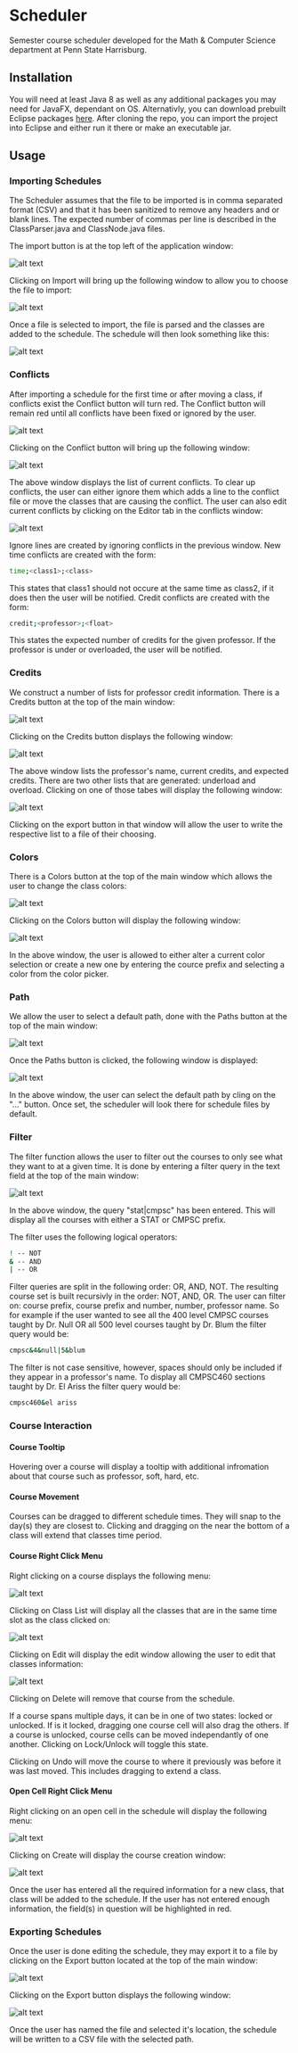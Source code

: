 # Scheduler
Semester course scheduler developed for the Math & Computer Science department at Penn State Harrisburg.  

## Installation

You will need at least Java 8 as well as any additional packages you may need for JavaFX, dependant on OS.
Alternativly, you can download prebuilt Eclipse packages [here](https://www.eclipse.org/efxclipse/install.html).
After cloning the repo, you can import the project into Eclipse and either run it there or make an executable jar.

## Usage

### Importing Schedules

The Scheduler assumes that the file to be imported is in comma separated format (CSV) and that it has been sanitized to
remove any headers and or blank lines.  The expected number of commas per line is described in the ClassParser.java and
ClassNode.java files.  

The import button is at the top left of the application window:

![alt text](https://github.com/bcerco/Scheduler/blob/master/Documentation/Images/import_sc.png)

Clicking on Import will bring up the following window to allow you to choose the file to import:

![alt text](https://github.com/bcerco/Scheduler/blob/master/Documentation/Images/import_window_sc.png)

Once a file is selected to import, the file is parsed and the classes are added to the schedule.
The schedule will then look something like this:

![alt text](https://github.com/bcerco/Scheduler/blob/master/Documentation/Images/filled_sc.png)

### Conflicts

After importing a schedule for the first time or after moving a class, if conflicts exist the Conflict button will turn 
red.  The Conflict button will remain red until all conflicts have been fixed or ignored by the user. 

![alt text](https://github.com/bcerco/Scheduler/blob/master/Documentation/Images/conflict_sc.png)

Clicking on the Conflict button will bring up the following window:

![alt text](https://github.com/bcerco/Scheduler/blob/master/Documentation/Images/conflict_window_sc.png)

The above window displays the list of current conflicts.  To clear up conflicts, the user can either ignore them which adds
a line to the conflict file or move the classes that are causing the conflict.  The user can also edit current conflicts by
clicking on the Editor tab in the conflicts window:

![alt text](https://github.com/bcerco/Scheduler/blob/master/Documentation/Images/conflict_editor_sc.png)

Ignore lines are created by ignoring conflicts in the previous window.  New time conflicts are created with the form:
```sh
time;<class1>;<class>
```
This states that class1 should not occure at the same time as class2, if it does then the user will be notified.
Credit conflicts are created with the form:
```sh
credit;<professor>;<float>
```
This states the expected number of credits for the given professor.  If the professor is under or overloaded, the user will
be notified.

### Credits

We construct a number of lists for professor credit information.  There is a Credits button at the top of the main window:

![alt text](https://github.com/bcerco/Scheduler/blob/master/Documentation/Images/credits_sc.png)

Clicking on the Credits button displays the following window:

![alt text](https://github.com/bcerco/Scheduler/blob/master/Documentation/Images/credits_window_sc.png)

The above window lists the professor's name, current credits, and expected credits.  There are two other lists that are
generated: underload and overload.  Clicking on one of those tabes will display the following window: 

![alt text](https://github.com/bcerco/Scheduler/blob/master/Documentation/Images/credits_export_sc.png)

Clicking on the export button in that window will allow the user to write the respective list to a file of their choosing.

### Colors

There is a Colors button at the top of the main window which allows the user to change the class colors:

![alt text](https://github.com/bcerco/Scheduler/blob/master/Documentation/Images/color_sc.png)

Clicking on the Colors button will display the following window:

![alt text](https://github.com/bcerco/Scheduler/blob/master/Documentation/Images/color_window_sc.png)

In the above window, the user is allowed to either alter a current color selection or create a new one by entering the 
cource prefix and selecting a color from the color picker.

### Path

We allow the user to select a default path, done with the Paths button at the top of the main window:

![alt text](https://github.com/bcerco/Scheduler/blob/master/Documentation/Images/path_sc.png)

Once the Paths button is clicked, the following window is displayed:

![alt text](https://github.com/bcerco/Scheduler/blob/master/Documentation/Images/path_window_sc.png)

In the above window, the user can select the default path by cling on the "..." button.  Once set, the scheduler will look
there for schedule files by default.

### Filter

The filter function allows the user to filter out the courses to only see what they want to at a given time.  It is done
by entering a filter query in the text field at the top of the main window:

![alt text](https://github.com/bcerco/Scheduler/blob/master/Documentation/Images/filter_sc.png)

In the above window, the query "stat|cmpsc" has been entered.  This will display all the courses with either a STAT or 
CMPSC prefix.

The filter uses the following logical operators:
```sh
! -- NOT
& -- AND
| -- OR
```

Filter queries are split in the following order: OR, AND, NOT.  The resulting course set is built recursivly in the order:
NOT, AND, OR.  The user can filter on: course prefix, course prefix and number, number, professor name.  So for example if 
the user wanted to see all the 400 level CMPSC courses taught by Dr. Null OR all 500 level courses taught by Dr. Blum
the filter query would be:
```sh
cmpsc&4&null|5&blum
```
The filter is not case sensitive, however, spaces should only be included if they appear in a professor's name.  To display
all CMPSC460 sections taught by Dr. El Ariss the filter query would be:
```sh
cmpsc460&el ariss
```

### Course Interaction

#### Course Tooltip

Hovering over a course will display a tooltip with additional infromation about that course such as professor, soft, hard,
etc.

#### Course Movement

Courses can be dragged to different schedule times.  They will snap to the day(s) they are closest to.  Clicking and 
dragging on the near the bottom of a class will extend that classes time period.

#### Course Right Click Menu

Right clicking on a course displays the following menu:

![alt text](https://github.com/bcerco/Scheduler/blob/master/Documentation/Images/course_right_click_sc.png)

Clicking on Class List will display all the classes that are in the same time slot as the class clicked on:

![alt text](https://github.com/bcerco/Scheduler/blob/master/Documentation/Images/class_list_sc.png)

Clicking on Edit will display the edit window allowing the user to edit that classes information:

![alt text](https://github.com/bcerco/Scheduler/blob/master/Documentation/Images/course_edit_sc.png)

Clicking on Delete will remove that course from the schedule.

If a course spans multiple days, it can be in one of two states: locked or unlocked.  If is it locked, dragging one course 
cell will also drag the others.  If a course is unlocked, course cells can be moved independantly of one another.  Clicking
on Lock/Unlock will toggle this state.  

Clicking on Undo will move the course to where it previously was before it was last moved.  This includes dragging to
extend a class.

#### Open Cell Right Click Menu

Right clicking on an open cell in the schedule will display the following menu:

![alt text](https://github.com/bcerco/Scheduler/blob/master/Documentation/Images/open_cell_right_click_sc.png)

Clicking on Create will display the course creation window:

![alt text](https://github.com/bcerco/Scheduler/blob/master/Documentation/Images/course_create_sc.png)

Once the user has entered all the required information for a new class, that class will be added to the schedule.  If the
user has not entered enough information, the field(s) in question will be highlighted in red.  

### Exporting Schedules

Once the user is done editing the schedule, they may export it to a file by clicking on the Export button located at the 
top of the main window:

![alt text](https://github.com/bcerco/Scheduler/blob/master/Documentation/Images/export_sc.png)

Clicking on the Export button displays the following window:

![alt text](https://github.com/bcerco/Scheduler/blob/master/Documentation/Images/export_window_sc.png)

Once the user has named the file and selected it's location, the schedule will be written to a CSV file with the selected
path.
